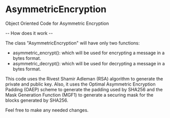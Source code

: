 # AsymmetricEncryption
Object Oriented Code for Asymmetric Encryption

-- How does it work --

The class "AsymmetricEncryption" will have only two functions:

- asymmetric_encrypt(): which will be used for encrypting a message in a bytes format.
- asymmetric_decrypt(): which will be used for decrypting a message in a bytes format.

This code uses the Rivest Shamir Adleman (RSA) algorithm to generate the private and public key. Also, it uses the Optimal Asymmetric Encryption Padding (OAEP) scheme to generate the padding used by SHA256 and the Mask Generation Function (MGF1) to generate a securing mask for the blocks generated by SHA256.

Feel free to make any needed changes.

